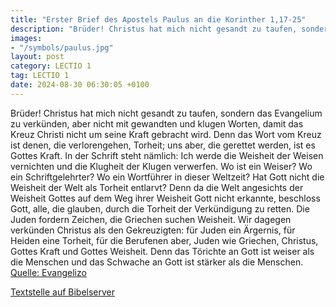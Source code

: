 ```yaml
---
title: "Erster Brief des Apostels Paulus an die Korinther 1,17-25"
description: "Brüder! Christus hat mich nicht gesandt zu taufen, sondern das Evangelium zu verkünden, aber nicht mit gewandten und klugen Worten, damit das Kreuz Christi nicht um seine Kraft gebracht wird. Denn das Wort vom Kreuz ist denen, die verlorengehen, Torheit; uns aber, die gerettet we...."
images:
- "/symbols/paulus.jpg"
layout: post
category: LECTIO 1
tag: LECTIO 1
date: 2024-08-30 06:30:05 +0100
---
```

Brüder! Christus hat mich nicht gesandt zu taufen, sondern das Evangelium zu verkünden, aber nicht mit gewandten und klugen Worten, damit das Kreuz Christi nicht um seine Kraft gebracht wird.
Denn das Wort vom Kreuz ist denen, die verlorengehen, Torheit; uns aber, die gerettet werden, ist es Gottes Kraft.<!--more-->
In der Schrift steht nämlich: Ich werde die Weisheit der Weisen vernichten und die Klugheit der Klugen verwerfen.
Wo ist ein Weiser? Wo ein Schriftgelehrter? Wo ein Wortführer in dieser Weltzeit? Hat Gott nicht die Weisheit der Welt als Torheit entlarvt?
Denn da die Welt angesichts der Weisheit Gottes auf dem Weg ihrer Weisheit Gott nicht erkannte, beschloss Gott, alle, die glauben, durch die Torheit der Verkündigung zu retten.
Die Juden fordern Zeichen, die Griechen suchen Weisheit.
Wir dagegen verkünden Christus als den Gekreuzigten: für Juden ein Ärgernis, für Heiden eine Torheit,
für die Berufenen aber, Juden wie Griechen, Christus, Gottes Kraft und Gottes Weisheit.
Denn das Törichte an Gott ist weiser als die Menschen und das Schwache an Gott ist stärker als die Menschen.<br>
[Quelle: Evangelizo](https://evangeliumtagfuertag.org/DE/gospel)

[Textstelle auf Bibelserver](https://www.bibleserver.com/EU/1.Korinther1,17-25)
